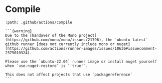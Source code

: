 # Compile

````{gha:action}
:path: .github/actions/compile

```{warning}
Due to the [handover of the Mono project](https://github.com/mono/mono/issues/21796), the `ubuntu-latest` github runner [does not currently include mono or nuget](https://github.com/actions/runner-images/issues/10636#issuecomment-2375010324). 

Please use the `ubuntu-22.04` runner image or install nuget yourself when `use-nuget-restore` is `'true'`.

This does not affect projects that use `packagereference`
```

````